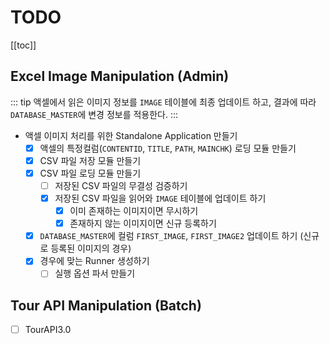 # TODO

[[toc]]

## Excel Image Manipulation (Admin)

::: tip
액셀에서 읽은 이미지 정보를 `IMAGE` 테이블에 최종 업데이트 하고, 결과에 따라 `DATABASE_MASTER`에 변경 정보를 적용한다.
:::

  - 액셀 이미지 처리를 위한 Standalone Application 만들기
    - [x] 액셀의 특정컬럼(`CONTENTID`, `TITLE`, `PATH`, `MAINCHK`) 로딩 모듈 만들기
    - [x] CSV 파일 저장 모듈 만들기
    - [x] CSV 파일 로딩 모듈 만들기
      - [ ] 저장된 CSV 파일의 무결성 검증하기
      - [x] 저장된 CSV 파일을 읽어와 `IMAGE` 테이블에 업데이트 하기
        - [x] 이미 존재하는 이미지이면 무시하기
        - [x] 존재하지 않는 이미지이면 신규 등록하기
    - [x] `DATABASE_MASTER`에 컬럼 `FIRST_IMAGE`, `FIRST_IMAGE2` 업데이트 하기 (신규로 등록된 이미지의 경우)
    - [x] 경우에 맞는 Runner 생성하기
      - [ ] 실행 옵션 파서 만들기

## Tour API Manipulation (Batch)
   - [ ] TourAPI3.0 